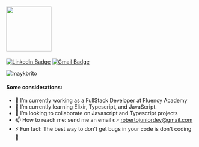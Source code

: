 <h1 align="flex-start">
    <img src="https://piskel-imgstore-b.appspot.com/img/b09ada97-c2e2-11ea-814b-075e685e0236.gif" width="120px" /><br>
</h1>

[![Linkedin Badge](https://img.shields.io/badge/-Roberto%20Junior-000?style=flat-square&logo=Linkedin&logoColor=white&link=https://www.linkedin.com/in/robertojrcdc/)](https://www.linkedin.com/in/robertojrcdc/) 
[![Gmail Badge](https://img.shields.io/badge/-robertojuniordev@gmail.com-000?style=flat-square&logo=Gmail&logoColor=white&link=mailto:robertojuniordev@gmail.com)](mailto:robertojuniordev@gmail.com)

<img src="https://github-readme-stats.vercel.app/api?username=robertokbr&show_icons=true" alt="maykbrito"/> 

#### Some considerations:
- 🔭 I’m currently working as a FullStack Developer at Fluency Academy
- 🌱 I’m currently learning Elixir, Typescript, and JavaScript.
- 👯 I’m looking to collaborate on Javascript and Typescript projects
- 📫 How to reach me: send me an email 👉 robertojuniordev@gmail.com
- ⚡ Fun fact: The best way to don't get bugs in your code is don't coding 🧠
